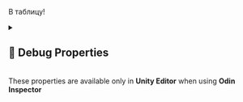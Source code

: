 В таблицу!
<details>
  <summary>
    <h2 id="-debug">🐞 Debug Properties</h2>
    <br>
    These properties are available only in <b>Unity Editor</b> when using <b>Odin Inspector</b>
  </summary>
<br>

- `DebugName` — Displays entity name in the Unity Editor.
- `DebugInitialized` — Displays if the entity is initialized.
- `DebugEnabled` — Displays if the entity is enabled.
- `DebugTags` — Sorted list of tags for debug display.
- `DebugValues` — Sorted list of values for debug display.
- `DebugBehaviours` — Sorted list of attached behaviours for debug display.

</details>